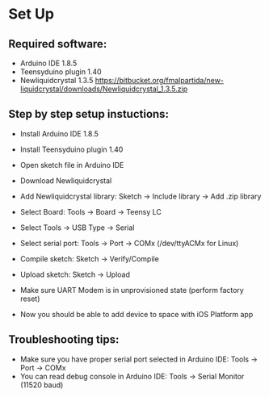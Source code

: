 # Set Up
##  Required software:
- Arduino IDE 1.8.5
- Teensyduino plugin 1.40
- Newliquidcrystal 1.3.5 https://bitbucket.org/fmalpartida/new-liquidcrystal/downloads/Newliquidcrystal_1.3.5.zip

## Step by step setup instuctions:
- Install Arduino IDE 1.8.5
- Install Teensyduino plugin 1.40
- Open sketch file in Arduino IDE
- Download Newliquidcrystal
- Add Newliquidcrystal library: Sketch -> Include library -> Add .zip library
- Select Board: Tools -> Board -> Teensy LC
- Select Tools -> USB Type -> Serial
- Select serial port: Tools -> Port -> COMx (/dev/ttyACMx for Linux)
- Compile sketch: Sketch -> Verify/Compile
- Upload sketch: Sketch -> Upload

- Make sure UART Modem is in unprovisioned state (perform factory reset)
- Now you should be able to add device to space with iOS Platform app

## Troubleshooting tips:
- Make sure you have proper serial port selected in Arduino IDE: Tools -> Port -> COMx
- You can read debug console in Arduino IDE: Tools -> Serial Monitor (11520 baud)
